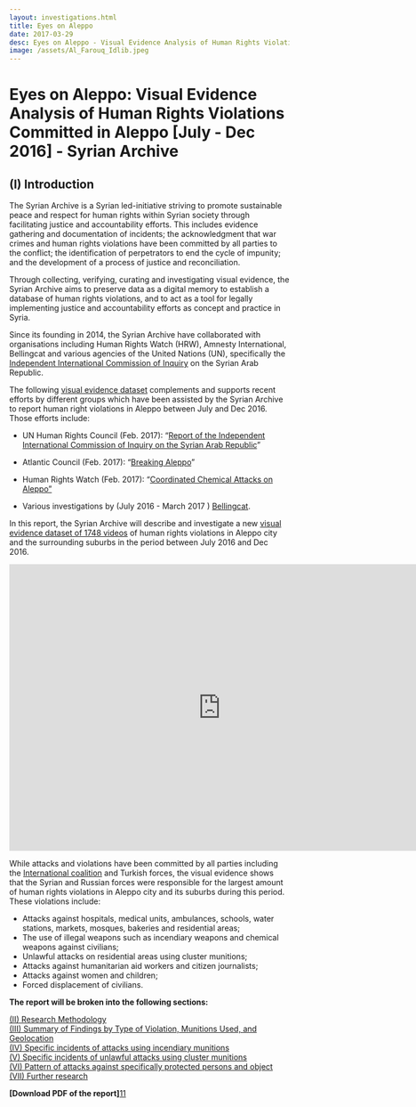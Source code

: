 ```yaml
---
layout: investigations.html
title: Eyes on Aleppo
date: 2017-03-29
desc: Eyes on Aleppo - Visual Evidence Analysis of Human Rights Violations Committed in Aleppo
image: /assets/Al_Farouq_Idlib.jpeg
---
```

# Eyes on Aleppo: Visual Evidence Analysis of Human Rights Violations Committed in Aleppo [July - Dec 2016] - Syrian Archive

## (I) Introduction

The Syrian Archive is a Syrian led-initiative striving to promote sustainable peace and respect for human rights within Syrian society through facilitating justice and accountability efforts. This includes evidence gathering and documentation of incidents; the acknowledgment that war crimes and human rights violations have been committed by all parties to the conflict; the identification of perpetrators to end the cycle of impunity; and the development of a process of justice and reconciliation.  

Through collecting, verifying, curating and investigating visual evidence, the Syrian Archive aims to preserve data as a digital memory to establish a database of human rights violations, and to act as a tool for legally implementing justice and accountability efforts as concept and practice in Syria.

Since its founding in 2014, the Syrian Archive have collaborated with organisations including Human Rights Watch (HRW), Amnesty International, Bellingcat and various agencies of the United Nations (UN), specifically the [Independent International Commission of Inquiry][1] on the Syrian Arab Republic.

The following [visual evidence dataset][2] complements and supports recent efforts by different groups which have been assisted by the Syrian Archive to report human right violations in Aleppo between July and Dec 2016. Those efforts include:

* UN Human Rights Council (Feb. 2017): “[Report of the Independent International Commission of Inquiry on the Syrian Arab Republic](http://www.ohchr.org/EN/HRBodies/HRC/IICISyria/Pages/IndependentInternationalCommission.aspx)”

* Atlantic Council (Feb. 2017): “[Breaking Aleppo](http://www.publications.atlanticcouncil.org/breakingaleppo/wp-content/uploads/2017/02/BreakingAleppo.pdf)”

* Human Rights Watch (Feb. 2017): “[Coordinated Chemical Attacks on Aleppo”](https://www.hrw.org/news/2017/02/13/syria-coordinated-chemical-attacks-aleppo)

* Various investigations by (July 2016 - March 2017 ) [Bellingcat](https://www.bellingcat.com/?s=syria).

In this report, the Syrian Archive will describe and investigate a new [visual evidence dataset of 1748 videos][2] of human rights violations in Aleppo city and the surrounding suburbs in the period between July 2016 and Dec 2016.

<iframe allowfullscreen="" frameborder="0" height="515" src="https://www.youtube.com/embed/Z9Lpt_Sh-U8" width="760"></iframe>

While attacks and violations have been committed by all parties including the [International coalition][4] and Turkish forces, the visual evidence shows that the Syrian and Russian forces were responsible for the largest amount of human rights violations in Aleppo city and its suburbs during this period. These violations include:

* Attacks against hospitals, medical units, ambulances, schools, water stations, markets, mosques, bakeries and residential areas;
* The use of illegal weapons such as incendiary weapons and chemical weapons against civilians;
* Unlawful attacks on residential areas using cluster munitions;
* Attacks against humanitarian aid workers and citizen journalists;
* Attacks against women and children;
* Forced displacement of civilians.

**The report will be broken into the following sections:**

[(II) Research Methodology][5]  
[(III) Summary of Findings by Type of Violation, Munitions Used, and Geolocation][6]  
[(IV) Specific incidents of attacks using incendiary munitions][7]  
[(V) Specific incidents of unlawful attacks using cluster munitions][8]  
[(VI) Pattern of attacks against specifically protected persons and object][9]  
[(VII) Further research][10]  

**[Download PDF of the report]**[11]

[1]: http://www.ohchr.org/EN/HRBodies/HRC/IICISyria/Pages/IndependentInternationalCommission.aspx
[2]: https://syrianarchive.org/database/?type_of_violation=&location=1&startDate=01%2F07%2F2016&endDate=31%2F12%2F2016
[3]: https://www.bellingcat.com/?s=syria
[4]: https://airwars.org/civilian-casualty-claims/
[5]: Research-Methodology.md
[6]: https://syrianarchive.org/p/page/visual_evidence_aleppo_findings/
[7]: https://syrianarchive.org/p/page/visual_evidence_aleppo_incendiary/
[8]: https://syrianarchive.org/p/page/visual_evidence_aleppo_cluster/
[9]: https://syrianarchive.org/p/page/visual_evidence_aleppo_pattern/
[10]: https://syrianarchive.org/p/page/visual_evidence_aleppo_feedback/
[11]: https://media.syrianarchive.org/blog/5th_blog/Eyes%20on%20Aleppo.pdf
